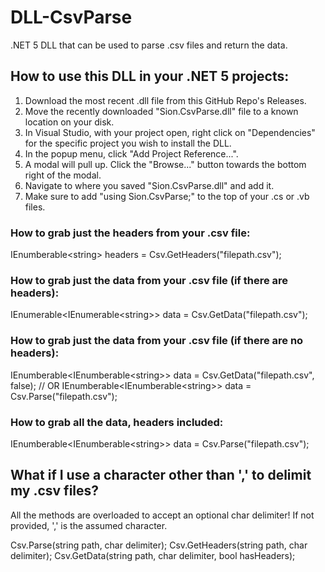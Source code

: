 # DLL-CsvParse
.NET 5 DLL that can be used to parse .csv files and return the data.

## How to use this DLL in your .NET 5 projects:
1. Download the most recent .dll file from this GitHub Repo's Releases.
2. Move the recently downloaded "Sion.CsvParse.dll" file to a known location on your disk.
3. In Visual Studio, with your project open, right click on "Dependencies" for the specific project you wish to install the DLL.
4. In the popup menu, click "Add Project Reference...".
5. A modal will pull up. Click the "Browse..." button towards the bottom right of the modal.
6. Navigate to where you saved "Sion.CsvParse.dll" and add it.
7. Make sure to add "using Sion.CsvParse;" to the top of your .cs or .vb files.

### How to grab just the headers from your .csv file:
IEnumberable\<string\> headers = Csv.GetHeaders("filepath.csv");

### How to grab just the data from your .csv file (if there are headers):
IEnumerable\<IEnumerable\<string\>\> data = Csv.GetData("filepath.csv");

### How to grab just the data from your .csv file (if there are no headers):
IEnumberable\<IEnumberable\<string\>\> data = Csv.GetData("filepath.csv", false);
// OR
IEnumberable\<IEnumberable\<string\>\> data = Csv.Parse("filepath.csv");

### How to grab all the data, headers included:
IEnumberable\<IEnumberable\<string\>\> data = Csv.Parse("filepath.csv");

## What if I use a character other than ',' to delimit my .csv files?
All the methods are overloaded to accept an optional char delimiter! If not provided, ',' is the assumed character.

Csv.Parse(string path, char delimiter);
Csv.GetHeaders(string path, char delimiter);
Csv.GetData(string path, char delimiter, bool hasHeaders);
